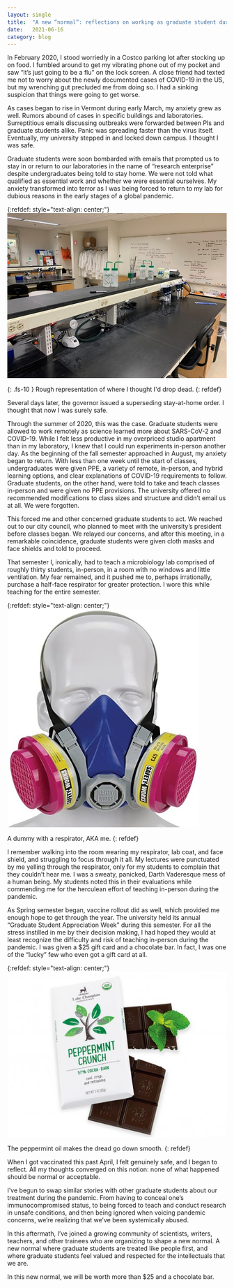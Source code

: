 ```yaml
---
layout: single
title:  "A new “normal”: reflections on working as graduate student during the COVID-19 pandemic."
date:   2021-06-16
category: blog
---
```

In February 2020, I stood worriedly in a Costco parking lot after stocking up on food. I fumbled around to get my vibrating phone out of my pocket and saw “it’s just going to be a flu” on the lock screen. A close friend had texted me not to worry about the newly documented cases of COVID-19 in the US, but my wrenching gut precluded me from doing so. I had a sinking suspicion that things were going to get worse.

As cases began to rise in Vermont during early March, my anxiety grew as well. Rumors abound of cases in specific buildings and laboratories. Surreptitious emails discussing outbreaks were forwarded between PIs and graduate students alike. Panic was spreading faster than the virus itself. Eventually, my university stepped in and locked down campus. I thought I was safe.

Graduate students were soon bombarded with emails that prompted us to stay in or return to our laboratories in the name of “research enterprise” despite undergraduates being told to stay home. We were not told what qualified as essential work and whether we were essential ourselves. My anxiety transformed into terror as I was being forced to return to my lab for dubious reasons in the early stages of a global pandemic.

{:refdef: style="text-align: center;"}
<img src="/assets/images/Bench.jpg" alt="">

{: .fs-10 } Rough representation of where I thought I'd drop dead.
{: refdef}

Several days later, the governor issued a superseding stay-at-home order. I thought that now I was surely safe.

Through the summer of 2020, this was the case. Graduate students were allowed to work remotely as science learned more about SARS-CoV-2 and COVID-19. While I felt less productive in my overpriced studio apartment than in my laboratory, I knew that I could run experiments in-person another day.
As the beginning of the fall semester approached in August, my anxiety began to return. With less than one week until the start of classes, undergraduates were given PPE, a variety of remote, in-person, and hybrid learning options, and clear explanations of COVID-19 requirements to follow. 
Graduate students, on the other hand, were told to take and teach classes in-person and were given no PPE provisions. The university offered no recommended modifications to class sizes and structure and didn’t email us at all. We were forgotten.

This forced me and other concerned graduate students to act. We reached out to our city council, who planned to meet with the university’s president before classes began. We relayed our concerns, and after this meeting, in a remarkable coincidence, graduate students were given cloth masks and face shields and told to proceed.

That semester I, ironically, had to teach a microbiology lab comprised of roughly thirty students, in-person, in a room with no windows and little ventilation. My fear remained, and it pushed me to, perhaps irrationally, purchase a half-face respirator for greater protection. I wore this while teaching for the entire semester.

{:refdef: style="text-align: center;"}
<img src="/assets/images/Respirator.jpg" alt="">

A dummy with a respirator, AKA me.
{: refdef}

I remember walking into the room wearing my respirator, lab coat, and face shield, and struggling to focus through it all. My lectures were punctuated by me yelling through the respirator, only for my students to complain that they couldn’t hear me. I was a sweaty, panicked, Darth Vaderesque mess of a human being. My students noted this in their evaluations while commending me for the herculean effort of teaching in-person during the pandemic.

As Spring semester began, vaccine rollout did as well, which provided me enough hope to get through the year. The university held its annual “Graduate Student Appreciation Week” during this semester. For all the stress instilled in me by their decision making, I had hoped they would at least recognize the difficulty and risk of teaching in-person during the pandemic. I was given a $25 gift card and a chocolate bar. In fact, I was one of the “lucky” few who even got a gift card at all.

{:refdef: style="text-align: center;"}
<img src="/assets/images/Chocolate.jpg" alt="">

The peppermint oil makes the dread go down smooth.
{: refdef}

When I got vaccinated this past April, I felt genuinely safe, and I began to reflect. All my thoughts converged on this notion: none of what happened should be normal or acceptable.

I’ve begun to swap similar stories with other graduate students about our treatment during the pandemic. From having to conceal one’s immunocompromised status, to being forced to teach and conduct research in unsafe conditions, and then being ignored when voicing pandemic concerns, we’re realizing that we’ve been systemically abused.

In this aftermath, I’ve joined a growing community of scientists, writers, teachers, and other trainees who are organizing to shape a new normal. A new normal where graduate students are treated like people first, and where graduate students feel valued and respected for the intellectuals that we are.

In this new normal, we will be worth more than $25 and a chocolate bar.


